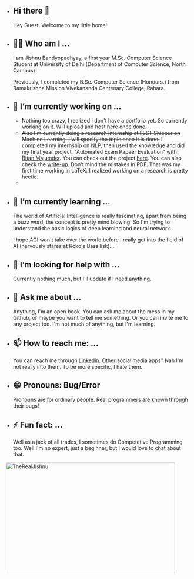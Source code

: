 - ## Hi there 👋
    Hey Guest, Welcome to my little home!


- ## 😶‍🌫️ Who am I ...
    I am Jishnu Bandyopadhyay, a first year M.Sc. Computer Science Student at University of Delhi (Department of Computer Science, North Campus)

    Previously, I completed my B.Sc. Computer Science (Honours.) from Ramakrishna Mission Vivekananda Centenary College, Rahara. 

- ## 🔭 I’m currently working on ...
  - Nothing too crazy, I realized I don't have a portfolio yet. So currently working on it. Will upload and host here once done.
  - ~~Also I'm currently doing a research internship at IIEST Shibpur on Machine Learning. I will specify the topic once it is done.~~ I completed my internship on NLP, then used the knowledge and did my final year project, "Automated Exam Papaer Evaluation" with [Bitan Majumder](https://github.com/bitanM). You can check out the project [here](https://github.com/TheRealJishnu/Automated_Exam_Paper_Evaluation). You can also check the [write-up](https://drive.google.com/file/d/1gn34JaVCHRcxqWlZ88yw6NEFjGhPPK2_/view?usp=drive_link).
  Don't mind the mistakes in PDF. That was my first time working in LaTeX. I realized working on a research is pretty hectic.
  - 
- ## 🌱 I’m currently learning ...
  The world of Artificial Intelligence is really fascinating, apart from being a buzz word, the concept is pretty mind blowing. So I'm trying to understand the basic logics of deep learning and neural network.

  I hope AGI won't take over the world before I really get into the field of AI (nervously stares at Roko's Bassilisk)...
  
- ## 🤔 I’m looking for help with ...
  Currently nothing much, but I'll update if I need anything.
- ## 💬 Ask me about ...
  Anything, I'm an open book. You can ask me about the mess in my Github, or maybe you want to tell me something. Or you can invite me to any project too. I'm not much of anything, but I'm learning.
- ## 📫 How to reach me: ...
  You can reach me through [Linkedin](https://www.linkedin.com/in/jishnub2002/). Other social media apps? Nah I'm not really into them. To be more specific, I hate them.
- ## 😄 Pronouns: Bug/Error
  Pronouns are for ordinary people. Real programmers are known through their bugs!
- ## ⚡ Fun fact: ...
  Well as a jack of all trades, I sometimes do Competetive Programming too. Well I'm no expert, just a beginner, but I would love to chat about that.


<p>&nbsp;<img align="center" width="460" height="300" src="https://github-readme-stats.vercel.app/api/top-langs?username=TheRealJishnu&show_icons=true&locale=en&layout=compact&theme=radical" alt="TheRealJishnu" /></p>

<!--<p>&nbsp;&nbsp;<img align="center" src="https://github-readme-stats.vercel.app/api?username=TheRealJishnu&show_icons=true&locale=en&theme=radical" alt="TheRealJishnu" /></p> -->


